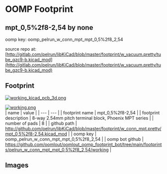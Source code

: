 # OOMP Footprint  
## mpt_0,5%2f8-2,54  by none  
  
oomp key: oomp_pelrun_w_conn_mpt_mpt_0,5%2f8_2,54  
  
source repo at: [http://gitlab.com/pelrun/libKiCad/blob/master/footprint/w_vacuum.pretty/tube_gzc9-b.kicad_mod](http://gitlab.com/pelrun/libKiCad/blob/master/footprint/w_vacuum.pretty/tube_gzc9-b.kicad_mod)  
## Footprint  
  
[![working_kicad_pcb_3d.png](working_kicad_pcb_3d_600.png)](working_kicad_pcb_3d.png)  
  
[![working.png](working_600.png)](working.png)  
| name | value | 
| --- | --- | 
| footprint name | mpt_0,5%2f8-2,54 | 
| footprint description | 8-way 2.54mm pitch terminal block, Phoenix MPT series | 
| number of pads | 8 | 
| github path | http://github.com/pelrun/libKiCad/blob/master/footprint/w_conn_mpt.pretty/mpt_0,5%2f8-2,54.kicad_mod | 
| oomp key | oomp_pelrun_w_conn_mpt_mpt_0,5%2f8_2,54 | 
| oomp bot github | https://github.com/oomlout/oomlout_oomp_footprint_bot/tree/main/footprints/pelrun_w_conn_mpt_mpt_0,5%2f8_2,54/working | 
## Images  
